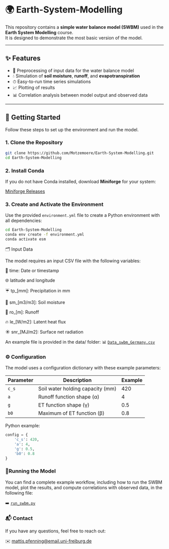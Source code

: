 # 🌍 Earth-System-Modelling

This repository contains a **simple water balance model (SWBM)** used in the **Earth System Modelling** course.  
It is designed to demonstrate the most basic version of the model.

---

## ✨ Features

- 🧹 Preprocessing of input data for the water balance model
- 💧 Simulation of **soil moisture**, **runoff**, and **evapotranspiration**
- ⏱ Easy-to-run time series simulations
- 📈 Plotting of results
- 📊 Correlation analysis between model output and observed data

---

## 🚀 Getting Started

Follow these steps to set up the environment and run the model.

### 1. Clone the Repository

```bash
git clone https://github.com/Motzemoere/Earth-System-Modelling.git
cd Earth-System-Modelling
```

### 2. Install Conda

If you do not have Conda installed, download **Miniforge** for your system:

[Miniforge Releases](https://github.com/conda-forge/miniforge/releases?after=4.10.3-0)

### 3. Create and Activate the Environment

Use the provided `environment.yml` file to create a Python environment with all dependencies:

```bash
cd Earth-System-Modelling
conda env create -f environment.yml
conda activate esm
```

🗂 Input Data

The model requires an input CSV file with the following variables:

📅 time: Date or timestamp

🌐 latitude and longitude

☔ tp_[mm]: Precipitation in mm

🌱 sm_[m3/m3]: Soil moisture

🌊 ro_[m]: Runoff

🔥 le_[W/m2]: Latent heat flux

☀️ snr_[MJ/m2]: Surface net radiation

An example file is provided in the data/ folder:
📊 [`Data_swbm_Germany.csv`](data/Data_swbm_Germany.csv)

### ⚙️ Configuration

The model uses a configuration dictionary with these example parameters:

| Parameter | Description                      | Example |
| --------- | -------------------------------- | ------- |
| `c_s`     | Soil water holding capacity (mm) | 420     |
| `a`       | Runoff function shape (α)        | 4       |
| `g`       | ET function shape (γ)            | 0.5     |
| `b0`      | Maximum of ET function (β)       | 0.8     |

Python example:

```python
config = {
    'c_s': 420,
    'a': 4,
    'g': 0.5,
    'b0': 0.8
}
```

###  🏃Running the Model

You can find a complete example workflow, including how to run the SWBM model, plot the results, and compute correlations with observed data, in the following file:

➡️ [`run_swbm.py`](run_swbm.py)

### 📬 Contact

If you have any questions, feel free to reach out:

✉️ [mattis.pfenning@email.uni-freiburg.de](mailto:mattis.pfenning@email.uni-freiburg.de)

